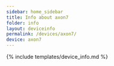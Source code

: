 ```yaml
---
sidebar: home_sidebar
title: Info about axon7
folder: info
layout: deviceinfo
permalink: /devices/axon7/
device: axon7
---
```

{% include templates/device_info.md %}
